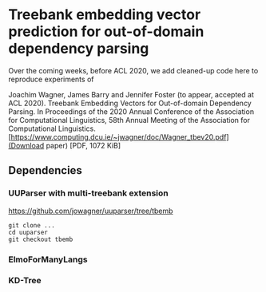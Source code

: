# Treebank embedding vector prediction for out-of-domain dependency parsing

Over the coming weeks, before ACL 2020, we add cleaned-up code here to reproduce experiments of

Joachim Wagner, James Barry and Jennifer Foster (to appear, accepted at ACL 2020). Treebank Embedding Vectors for Out-of-domain Dependency Parsing. In Proceedings of the 2020 Annual Conference of the Association for Computational Linguistics, 58th Annual Meeting of the Association for Computational Linguistics.
[https://www.computing.dcu.ie/~jwagner/doc/Wagner_tbev20.pdf](Download paper) [PDF, 1072 KiB]

## Dependencies

### UUParser with multi-treebank extension
https://github.com/jowagner/uuparser/tree/tbemb

```
git clone ...
cd uuparser
git checkout tbemb
```

### ElmoForManyLangs

### KD-Tree

